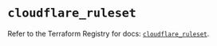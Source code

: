 # `cloudflare_ruleset`

Refer to the Terraform Registry for docs: [`cloudflare_ruleset`](https://registry.terraform.io/providers/cloudflare/cloudflare/4.30.0/docs/resources/ruleset).
